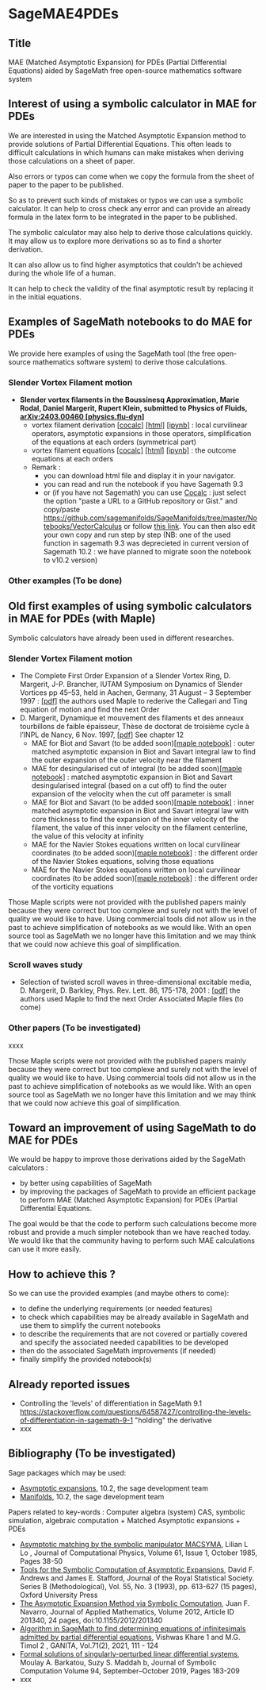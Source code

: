 # SageMAE4PDEs

## Title
MAE (Matched Asymptotic Expansion) for PDEs (Partial Differential Equations) aided by SageMath free open-source mathematics software system

## Interest of using a symbolic calculator in MAE for PDEs
We are interested in using the Matched Asymptotic Expansion method to provide solutions of Partial Differential Equations. This often leads to difficult calculations in which humans can make mistakes when deriving those calculations on a sheet of paper.

Also errors or typos can come when we copy the formula from the sheet of paper to the paper to be published.

So as to prevent such kinds of mistakes or typos we can use a symbolic calculator. It can help to cross check any error and can provide an already formula in the latex form to be integrated in the paper to be published.

The symbolic calculator may also help to derive those calculations quickly. It may allow us to explore more derivations so as to find a shorter derivation.

It can also allow us to find higher asymptotics that couldn't be achieved during the whole life of a human.

It can help to check the validity of the final asymptotic result by replacing it in the initial equations.

## Examples of SageMath notebooks to do MAE for PDEs
We provide here examples of using the SageMath tool (the free open-source mathematics software system) to derive those calculations.
### Slender Vortex Filament motion
- **Slender vortex filaments in the Boussinesq Approximation, Marie Rodal, Daniel Margerit, Rupert Klein, submitted to Physics of Fluids, [arXiv:2403.00460 [physics.flu-dyn]](https://arxiv.org/abs/2403.00460)**
	- vortex filament derivation 
	[[cocalc]](https://cocalc.com/github/danielmargerit/SageMAE4PDEs/blob/main/Notebooks/vortex_dynamics/vortex_nb_CT.ipynb)
	[[html]](https://github.com/danielmargerit/SageMAE4PDEs/blob/main/Notebooks/vortex_dynamics/vortex_nb_CT.html)
	[[ipynb]](https://github.com/danielmargerit/SageMAE4PDEs/blob/main/Notebooks/vortex_dynamics/vortex_nb_CT.ipynb) 
	: local curvilinear operators, asymptotic expansions in those operators, simplification of the equations at each orders (symmetrical part)
	- vortex filament equations 
	[[cocalc]](https://cocalc.com/github/danielmargerit/SageMAE4PDEs/blob/main/Notebooks/vortex_dynamics/vortex_nb_CT-Summary.ipynb)
	[[html]](https://github.com/danielmargerit/SageMAE4PDEs/blob/main/Notebooks/vortex_dynamics/vortex_nb_CT-Summary.html)
	[[ipynb]](https://github.com/danielmargerit/SageMAE4PDEs/blob/main/Notebooks/vortex_dynamics/vortex_nb_CT-Summary.ipynb)
	: the outcome equations at each orders
	- Remark : 
		- you can download html file and display it in your navigator. 
		- you can read and run the notebook if you have Sagemath 9.3
		- or (if you have not Sagemath) you can use [Cocalc](https://cocalc.com/share/public_paths/page/1) : just select the option "paste a URL to a GitHub repository or Gist." and copy/paste https://github.com/sagemanifolds/SageManifolds/tree/master/Notebooks/VectorCalculus 
		or follow [this link](https://cocalc.com/github/danielmargerit/SageMAE4PDEs/tree/main/Notebooks/vortex_dynamics). 
		 You can then also edit your own copy and run step by step (NB: one of the used function in sagemath 9.3 was deprecieted in current version of Sagemath 10.2 : we have planned to migrate soon the notebook to v10.2 version)


### Other examples (To be done)

## Old first examples of using symbolic calculators in MAE for PDEs (with Maple)
Symbolic calculators have already been used in different researches.

### Slender Vortex Filament motion
- The Complete First Order Expansion of a Slender Vortex Ring, D. Margerit, J-P. Brancher, IUTAM Symposium on Dynamics of Slender Vortices pp 45–53, held in Aachen, Germany, 31 August – 3 September 1997 : [[pdf]](https://danielmargerit.github.io/docs/papers/iutam_slender_vortex_dm.pdf)
the authors used Maple to rederive the Callegari and Ting equation of motion and find the next Order
- D. Margerit, Dynamique et mouvement des filaments et des anneaux tourbillons de faible épaisseur, Thèse de doctorat de troisième cycle à l’INPL de Nancy, 6 Nov. 1997, [[pdf]](https://danielmargerit.github.io/docs/papers/PhDThesis_D.Margerit_1997INPL132N.pdf)
See chapter 12
	- MAE for Biot and Savart (to be added soon)[[maple notebook]](Biot1) : outer matched asymptotic expansion in Biot and Savart integral law to find the outer expansion of the outer velocity near the filament
	- MAE for desingularised cut of integral (to be added soon)[[maple notebook]](Cut) : matched asymptotic expansion in Biot and Savart desingularised integral (based on a cut off) to find the outer expansion of the velocity when the cut off parameter is small 
	- MAE for Biot and Savart (to be added soon)[[maple notebook]](Biot2) : inner matched asymptotic expansion in Biot and Savart integral law with core thickness to find the expansion of the inner velocity of the filament, the value of this inner velocity on the filament centerline, the value of this velocity at infinity
	- MAE for the Navier Stokes equations written on local curvilinear coordinates (to be added soon)[[maple notebook]](Curviligne) : the different order of the Navier Stokes equations, solving those equations
	- MAE for the Navier Stokes equations written on local curvilinear coordinates (to be added soon)[[maple notebook]](Vorticity) : the different order of the vorticity equations

Those Maple scripts were not provided with the published papers mainly because they were correct but too complexe and surely not with the level of quality we would like to have.
Using commercial tools did not allow us in the past to achieve simplification of notebooks as we would like. With an open source tool as SageMath we no longer have this limitation and we may think that we could now achieve this goal of simplification.


### Scroll waves study
- Selection of twisted scroll waves in three-dimensional excitable media, D. Margerit, D. Barkley, Phys. Rev. Lett. 86, 175-178, 2001 : [[pdf]](https://danielmargerit.github.io/docs/papers/prl.pdf)
the authors used Maple to find the next Order
Associated Maple files (to come)

### Other papers (To be investigated)
xxxx

Those  Maple scripts were not provided with the published papers mainly because they were correct but too complexe and surely not with the level of quality we would like to have.
Using commercial tools did not allow us in the past to achieve simplification of notebooks as we would like. With an open source tool as SageMath we no longer have this limitation and we may think that we could now achieve this goal of simplification.


## Toward an improvement of using SageMath to do MAE for PDEs

We would be happy to improve those derivations aided by the SageMath calculators :
- by better using capabilities of SageMath
- by improving the packages of SageMath to provide an efficient package to perform MAE (Matched Asymptotic Expansion) for PDEs (Partial Differential Equations.

The goal would be that the code to perform such calculations become more robust and provide a much simpler notebook than we have reached today. 
We would like that the community having to perform such MAE calculations can use it more easily.

## How to achieve this ?
So we can use the provided examples (and maybe others to come):
- to define the underlying requirements (or needed features)
- to check which capabilities may be already available in SageMath and use them to simplify the current notebooks
- to describe the requirements that are not covered or partially covered and specify the associated needed capabilities to be developed
- then do the associated SageMath improvements (if needed)
- finally simplify the provided notebook(s)

## Already reported issues
- Controlling the 'levels' of differentiation in SageMath 9.1
https://stackoverflow.com/questions/64587427/controlling-the-levels-of-differentiation-in-sagemath-9-1
 "holding" the derivative
- xxx

## Bibliography (To be investigated)
Sage packages which may be used: 
- [Asymptotic expansions](https://doc.sagemath.org/pdf/en/reference/asymptotic/asymptotic.pdf), 10.2, the sage development team 
- [Manifolds](https://doc.sagemath.org/pdf/en/reference/manifolds/manifolds.pdf), 10.2, the sage development team 

Papers related to key-words : Computer algebra (system) CAS, symbolic simulation, algebraic computation + Matched Asymptotic expansions + PDEs
- [Asymptotic matching by the symbolic manipulator MACSYMA](https://www.sciencedirect.com/science/article/abs/pii/0021999185900592?via%3Dihub), Lilian L Lo ,  Journal of Computational Physics, Volume 61, Issue 1, October 1985, Pages 38-50
- [Tools for the Symbolic Computation of Asymptotic Expansions](https://academic.oup.com/jrsssb/article-abstract/55/3/613/7028284?redirectedFrom=fulltext), David F. Andrews and James E. Stafford, Journal of the Royal Statistical Society. Series B (Methodological), 
Vol. 55, No. 3 (1993), pp. 613-627 (15 pages), Oxford University Press
- [The Asymptotic Expansion Method via Symbolic Computation](https://www.hindawi.com/journals/jam/2012/201340/), 
Juan F. Navarro, Journal of Applied Mathematics, Volume 2012, Article ID 201340, 24 pages, doi:10.1155/2012/201340
- [Algorithm in SageMath to find determining equations of infinitesimals admitted by partial differential equations](https://bharataganitaparisad.com/wp-content/uploads/2022/02/712-ch11.pdf), 
Vishwas Khare 1 and M.G. Timol 2 , GANITA, Vol.71(2), 2021, 111 - 124 
- [Formal solutions of singularly-perturbed linear differential systems](https://www.sciencedirect.com/science/article/pii/S0747717118300944), Moulay A. Barkatou, Suzy S. Maddah b, Journal of Symbolic Computation
Volume 94, September–October 2019, Pages 183-209 
- xxx